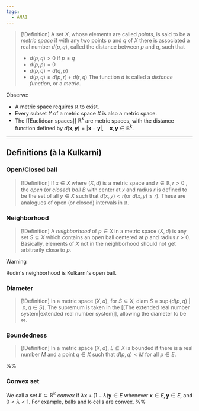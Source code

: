 ```yaml
---
tags:
  - ANA1
---
```



>[!Definition]
>A set $X$, whose elements are called *points*, is said to be a *metric space* if with any two points $p$ and $q$ of $X$ there is associated a real number $d(p,q)$, called the distance between $p$ and $q$, such that 
>- $d(p,q)>0$ if $p\ne q$
>- $d(p,p) = 0$
>- $d(p,q) = d(q,p)$
>- $d(p,q) \le d(p,r) + d(r,q)$
>The function $d$ is called a *distance function*, or a *metric*.

Observe:
- A metric space requires $\mathbb{R}$ to exist.
- Every subset $Y$ of a metric space $X$ is also a metric space.
- The [[Euclidean spaces]] $\mathbb{R}^{k}$ are metric spaces, with the distance function defined by $d(\mathbf{x},\mathbf{y}) = |\mathbf{x}-\mathbf{y}|,\quad \mathbf{x},\mathbf{y} \in \mathbb{R}^{k}$.
---
## Definitions (à la Kulkarni)

### Open/Closed ball
>[!Definition]
>If $x \in X$ where $(X,d)$ is a metric space and $r\in \mathbb{R}, r>0$ , the *open* (or *closed*) *ball* $B$ with center at $x$ and radius $r$ is defined to be the set of all $y\in X$ such that $d(x,y)<r$(or $d(x,y)\leq r$). These are analogues of open (or closed) intervals in $\mathbb{R}$. 
### Neighborhood
>[!Definition]
>A *neighborhood* of $p\in X$ in a metric space $(X,d)$ is any set $S\subseteq X$ which contains an open ball centered at $p$ and radius $r>0$. Basically, elements of $X$ not in the neighborhood should not get arbitrarily close to $p$.

>[!Warning]
>Rudin's neighborhood is Kulkarni's open ball.

### Diameter
>[!Definition]
>In a metric space $(X,d)$, for $S\subseteq X$, $\text{diam}~S \equiv \sup \{ d(p,q)\ | \ p,q\in S \}$. The supremum is taken in the [[The extended real number system|extended real number system]], allowing the diameter to be $\infty$.

### Boundedness

>[!Definition]
>In a metric space $(X,d)$, $E\subseteq X$ is bounded if there is a real number $M$ and a point $q\in X$ such that $d(p,q)<M$ for all $p\in E$. 





%%
### Convex set
We call a set $E\subset \mathbb{R}^{k}$ *convex* if $\lambda \mathbf{x}+(1-\lambda)\mathbf{y}\in E$ whenever $\mathbf{x}\in E, \mathbf{y}\in E$, and $0<\lambda<1$.
For example, balls and k-cells are convex. 
%%

